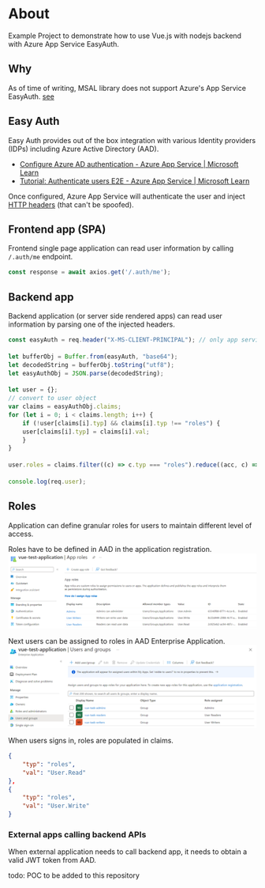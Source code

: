 # About
Example Project to demonstrate how to use Vue.js with nodejs backend with Azure App Service EasyAuth.

## Why
As of time of writing, MSAL library does not support Azure's App Service EasyAuth.
[see](https://github.com/AzureAD/microsoft-authentication-library-for-js/issues/3972)

## Easy Auth
Easy Auth provides out of the box integration with various Identity providers (IDPs) including Azure Active Directory (AAD).

* [Configure Azure AD authentication - Azure App Service | Microsoft Learn](https://learn.microsoft.com/en-us/azure/app-service/configure-authentication-provider-aad)
* [Tutorial: Authenticate users E2E - Azure App Service | Microsoft Learn](https://learn.microsoft.com/en-us/azure/app-service/tutorial-auth-aad?pivots=platform-linux)

Once configured, Azure App Service will authenticate the user and inject [HTTP headers](https://learn.microsoft.com/en-us/azure/active-directory-b2c/configure-authentication-in-azure-web-app#retrieve-tokens-in-app-code) (that can't be spoofed).

## Frontend app (SPA)
Frontend single page application can read user information by calling `/.auth/me` endpoint.

```js
const response = await axios.get('/.auth/me');
```

## Backend app
Backend application (or server side rendered apps) can read user information by parsing one of the injected headers.

```js
const easyAuth = req.header("X-MS-CLIENT-PRINCIPAL"); // only app service can set this header

let bufferObj = Buffer.from(easyAuth, "base64");
let decodedString = bufferObj.toString("utf8");
let easyAuthObj = JSON.parse(decodedString);

let user = {};
// convert to user object
var claims = easyAuthObj.claims;
for (let i = 0; i < claims.length; i++) {
    if (!user[claims[i].typ] && claims[i].typ !== "roles") {
    user[claims[i].typ] = claims[i].val;
    }
}

user.roles = claims.filter((c) => c.typ === "roles").reduce((acc, c) => { acc[c.val] = true; return acc; }, {});

console.log(req.user);
```

## Roles
Application can define granular roles for users to maintain different level of access.

Roles have to be defined in AAD in the application registration.
![Application Registration App Roles](./img/app-registration.png "Application Registration")

Next users can be assigned to roles in AAD Enterprise Application.
![Enterprise Application Users and Groups](./img/enterprise-application.png "Enterprise Application")

When users signs in, roles are populated in claims.

```json
{
    "typ": "roles",
    "val": "User.Read"
},
{
    "typ": "roles",
    "val": "User.Write"
}
```

### External apps calling backend APIs
When external application needs to call backend app, it needs to obtain a valid JWT token from AAD.

todo: POC to be added to this repository